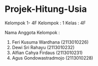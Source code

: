# Projek-Hitung-Usia
Kelompok 1- 4F
Kelompok : 1
Kelas : 4F

Nama Anggota Kelompok :
1. Feri Kusuma Wardhana (2113010226)
2. Dewi Sri Rahayu (2113010232)
3. Alfian Cahya Firdaus (2113010231)
4. Agus Gondowastradmojo (2113010228)


